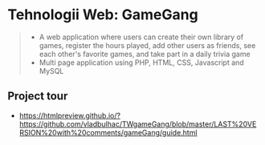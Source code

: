 # Tehnologii Web: GameGang
> * A web application where users can create their own library of games, register the hours played, add other users as friends, see each other's favorite games, and take part in a daily trivia game
> * Multi page application using PHP, HTML, CSS, Javascript and MySQL
## Project tour
* https://htmlpreview.github.io/?https://github.com/vladbulhac/TWgameGang/blob/master/LAST%20VERSION%20with%20comments/gameGang/guide.html
